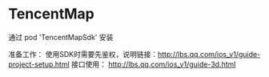 # TencentMap
通过 pod 'TencentMapSdk' 安装

准备工作：
    使用SDK时需要先鉴权，说明链接：http://lbs.qq.com/ios_v1/guide-project-setup.html
接口使用：
    http://lbs.qq.com/ios_v1/guide-3d.html
